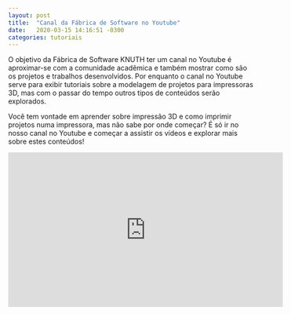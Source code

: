 ```yaml
---
layout: post
title:  "Canal da Fábrica de Software no Youtube"
date:   2020-03-15 14:16:51 -0300
categories: tutoriais
---
```


O objetivo da Fábrica de Software KNUTH ter um canal no Youtube é aproximar-se com a comunidade acadêmica e também
mostrar como são os projetos e trabalhos desenvolvidos. Por enquanto o canal no Youtube serve para exibir tutoriais 
sobre a modelagem de projetos para impressoras 3D, mas com o passar do tempo outros tipos de conteúdos serão explorados.

Você tem vontade em aprender sobre impressão 3D e como imprimir projetos numa impressora, mas não sabe por onde começar? 
É só ir no nosso canal no Youtube e começar a assistir os vídeos e explorar mais sobre estes conteúdos!

<iframe width="560" height="315" src="https://www.youtube.com/embed/pmfufZs0zo8" frameborder="0" allow="accelerometer; autoplay; encrypted-media; gyroscope; picture-in-picture" allowfullscreen></iframe>
